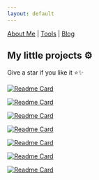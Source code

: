 ```yaml
---
layout: default
---
```


[About Me](./) | [Tools](https://tools.maoundis.com) | [Blog](https://blog.maoundis.com)

## My little projects ⚙️

Give a star if you like it ⭐✨

[![Readme Card](https://github-readme-stats.vercel.app/api/pin/?username=ikbal-hanafi&theme=buefy&repo=Doginer)](https://github.com/ikbal-hanafi/Doginer)

[![Readme Card](https://github-readme-stats.vercel.app/api/pin/?username=ikbal-hanafi&theme=buefy&repo=BotFucek)](https://github.com/ikbal-hanafi/BotFucek)

[![Readme Card](https://github-readme-stats.vercel.app/api/pin/?username=ikbal-hanafi&theme=buefy&repo=AutoSnakeGame)](https://github.com/ikbal-hanafi/AutoSnakeGame)

[![Readme Card](https://github-readme-stats.vercel.app/api/pin/?username=ikbal-hanafi&theme=buefy&repo=ig_tools)](https://github.com/ikbal-hanafi/ig_tools)

[![Readme Card](https://github-readme-stats.vercel.app/api/pin/?username=ikbal-hanafi&theme=buefy&repo=privmy)](https://github.com/ikbal-hanafi/privmy)

[![Readme Card](https://github-readme-stats.vercel.app/api/pin/?username=ikbal-hanafi&theme=buefy&repo=MathQuiz)](https://github.com/ikbal-hanafi/MathQuiz)

[![Readme Card](https://github-readme-stats.vercel.app/api/pin/?username=ikbal-hanafi&theme=buefy&repo=Qur-an)](https://github.com/ikbal-hanafi/Qur-an)

